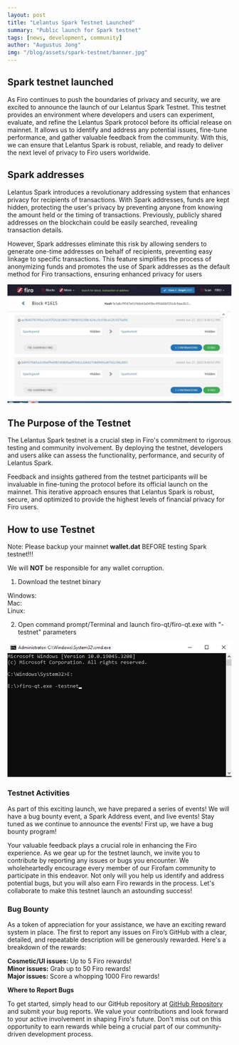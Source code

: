 ```yaml
--- 
layout: post 
title: "Lelantus Spark Testnet Launched" 
summary: "Public launch for Spark testnet"
tags: [news, development, community] 
author: "Augustus Jong" 
img: "/blog/assets/spark-testnet/banner.jpg" 
--- 
```

## Spark testnet launched

As Firo continues to push the boundaries of privacy and security, we are excited to announce the launch of our Lelantus Spark Testnet. This testnet provides an environment where developers and users can experiment, evaluate, and refine the Lelantus Spark protocol before its official release on mainnet. It allows us to identify and address any potential issues, fine-tune performance, and gather valuable feedback from the community. With this, we can ensure that Lelantus Spark is robust, reliable, and ready to deliver the next level of privacy to Firo users worldwide. 

## Spark addresses 

Lelantus Spark introduces a revolutionary addressing system that enhances privacy for recipients of transactions. With Spark addresses, funds are kept hidden, protecting the user's privacy by preventing anyone from knowing the amount held or the timing of transactions. Previously, publicly shared addresses on the blockchain could be easily searched, revealing transaction details. 

However, Spark addresses eliminate this risk by allowing senders to generate one-time addresses on behalf of recipients, preventing easy linkage to specific transactions. This feature simplifies the process of anonymizing funds and promotes the use of Spark addresses as the default method for Firo transactions, ensuring enhanced privacy for users

![](/blog/assets/spark-testnet/spark-address.jpg)

## The Purpose of the Testnet

The Lelantus Spark testnet is a crucial step in Firo's commitment to rigorous testing and community involvement. By deploying the testnet, developers and users alike can assess the functionality, performance, and security of Lelantus Spark.


Feedback and insights gathered from the testnet participants will be invaluable in fine-tuning the protocol before its official launch on the mainnet. This iterative approach ensures that Lelantus Spark is robust, secure, and optimized to provide the highest levels of financial privacy for Firo users.

## How to use Testnet

Note: Please backup your mainnet **wallet.dat** BEFORE testing Spark testnet!!!

We will **NOT** be responsible for any wallet corruption.

1) Download the testnet binary <binary link to be edited in later>

Windows:  
Mac:  
Linux:  

2) Open command prompt/Terminal and launch firo-qt/firo-qt.exe with "-testnet" parameters

![](/blog/assets/spark-testnet/step2.png)


### Testnet Activities

As part of this exciting launch, we have prepared a series of events! We will have a bug bounty event, a Spark Address event, and live events! Stay tuned as we continue to announce the events! First up, we have a bug bounty program! 

Your valuable feedback plays a crucial role in enhancing the Firo experience. As we gear up for the testnet launch, we invite you to contribute by reporting any issues or bugs you encounter. We wholeheartedly encourage every member of our Firofam community to participate in this endeavor. Not only will you help us identify and address potential bugs, but you will also earn Firo rewards in the process. Let's collaborate to make this testnet launch an astounding success!

### Bug Bounty

As a token of appreciation for your assistance, we have an exciting reward system in place. The first to report any issues on Firo’s GitHub with a clear, detailed, and repeatable description will be generously rewarded. Here's a breakdown of the rewards:

**Cosmetic/UI issues:** Up to 5 Firo rewards!  
**Minor issues:** Grab up to 50 Firo rewards!  
**Major issues:** Score a whopping 1000 Firo rewards!  

**Where to Report Bugs**

To get started, simply head to our GitHub repository at [GitHub Repository](https://github.com/firoorg/firo/issues) and submit your bug reports. We value your contributions and look forward to your active involvement in shaping Firo's future. Don't miss out on this opportunity to earn rewards while being a crucial part of our community-driven development process.


